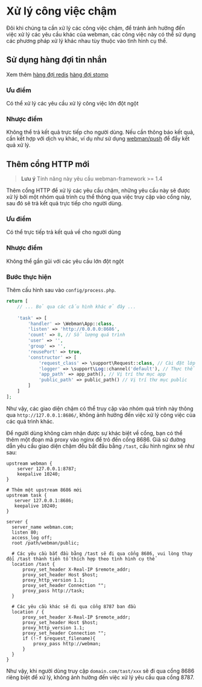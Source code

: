 # Xử lý công việc chậm

Đôi khi chúng ta cần xử lý các công việc chậm, để tránh ảnh hưởng đến việc xử lý các yêu cầu khác của webman, các công việc này có thể sử dụng các phương pháp xử lý khác nhau tùy thuộc vào tình hình cụ thể.

## Sử dụng hàng đợi tin nhắn
Xem thêm [hàng đợi redis](../queue/redis.md) [hàng đợi stomp](../queue/stomp.md)

### Ưu điểm
Có thể xử lý các yêu cầu xử lý công việc lớn đột ngột

### Nhược điểm
Không thể trả kết quả trực tiếp cho người dùng. Nếu cần thông báo kết quả, cần kết hợp với dịch vụ khác, ví dụ như sử dụng [webman/push](https://www.workerman.net/plugin/2) để đẩy kết quả xử lý.

## Thêm cổng HTTP mới

> **Lưu ý**
> Tính năng này yêu cầu webman-framework >= 1.4

Thêm cổng HTTP để xử lý các yêu cầu chậm, những yêu cầu này sẽ được xử lý bởi một nhóm quá trình cụ thể thông qua việc truy cập vào cổng này, sau đó sẽ trả kết quả trực tiếp cho người dùng.

### Ưu điểm
Có thể trực tiếp trả kết quả về cho người dùng

### Nhược điểm
Không thể gần gũi với các yêu cầu lớn đột ngột

### Bước thực hiện
Thêm cấu hình sau vào `config/process.php`.
```php
return [
    // ... Bỏ qua các cấu hình khác ở đây ...
    
    'task' => [
        'handler' => \Webman\App::class,
        'listen' => 'http://0.0.0.0:8686',
        'count' => 8, // Số lượng quá trình
        'user' => '',
        'group' => '',
        'reusePort' => true,
        'constructor' => [
            'request_class' => \support\Request::class, // Cài đặt lớp request
            'logger' => \support\Log::channel('default'), // Thực thể nhật ký
            'app_path' => app_path(), // Vị trí thư mục app
            'public_path' => public_path() // Vị trí thư mục public
        ]
    ]
];
```

Như vậy, các giao diện chậm có thể truy cập vào nhóm quá trình này thông qua `http://127.0.0.1:8686/`, không ảnh hưởng đến việc xử lý công việc của các quá trình khác.

Để người dùng không cảm nhận được sự khác biệt về cổng, bạn có thể thêm một đoạn mã proxy vào nginx để trỏ đến cổng 8686. Giả sử đường dẫn yêu cầu giao diện chậm đều bắt đầu bằng `/tast`, cấu hình nginx sẽ như sau:
```nginx
upstream webman {
    server 127.0.0.1:8787;
    keepalive 10240;
}

# Thêm một upstream 8686 mới
upstream task {
   server 127.0.0.1:8686;
   keepalive 10240;
}

server {
  server_name webman.com;
  listen 80;
  access_log off;
  root /path/webman/public;

  # Các yêu cầu bắt đầu bằng /tast sẽ đi qua cổng 8686, vui lòng thay đổi /tast thành tiền tố thích hợp theo tình hình cụ thể
  location /tast {
      proxy_set_header X-Real-IP $remote_addr;
      proxy_set_header Host $host;
      proxy_http_version 1.1;
      proxy_set_header Connection "";
      proxy_pass http://task;
  }

  # Các yêu cầu khác sẽ đi qua cổng 8787 ban đầu
  location / {
      proxy_set_header X-Real-IP $remote_addr;
      proxy_set_header Host $host;
      proxy_http_version 1.1;
      proxy_set_header Connection "";
      if (!-f $request_filename){
          proxy_pass http://webman;
      }
  }
}
```

Như vậy, khi người dùng truy cập `domain.com/tast/xxx` sẽ đi qua cổng 8686 riêng biệt để xử lý, không ảnh hưởng đến việc xử lý yêu cầu qua cổng 8787.
